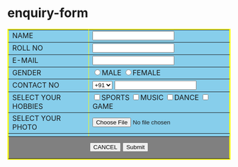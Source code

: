 # enquiry-form
<html>
  <head>
  <title>form page</title>
  </head>
  <CENTER>
  <table BORDER="2PX" bGcolor="SKYBLUE" bordercolor="yellow"cellspacing="0px">
  <form>
  <tr>
  <td>NAME</td>
  <td><input type="text" required></td></tr>
  <tr>
  <td>ROLL NO</td>
  <TD><INPUT TYPE="number" required></TD>
  </tr>
  <tr>
  <td>E-MAIL</td>
  <TD><INPUT TYPE="email" required></TD>
  </TR>
  <TR>
  <TD>GENDER</TD>
  <TD><INPUT TYPE="RADIO"NAME="TYPE" required>MALE
  <INPUT type="RADIO"NAME="TYPE" required>FEMALE</TD>
  </TR>
  <TR>
  <TD>CONTACT NO</TD>
  <TD><select>
  <OPTION>+91</OPTION>
  <option>+82</option>
  <option>+83</option>
  <OPTION>+84</OPTION>
  <OPTION>+85</OPTION>
   <OPTION>+86</OPTION>
   <OPTION>+90</OPTION>
   <OPTION>+91</OPTION>
   <OPTION>+92</OPTION>
   <option>+93</option>
  </select>
   <INPUT TYPE="NUMBER"required></TD>
  </TR>
  <TR>
  <TD>SELECT YOUR HOBBIES</TD>
  <TD><INPUT TYPE="checkbox">SPORTS
  <INPUT TYPE="checkbox">MUSIC
  <INPUT TYPE="checkbox">DANCE
  <INPUT TYPE="checkbox">GAME</TD>
  </TD>
  </TR>
   <TR>
   <TD>SELECT YOUR PHOTO</TD>
   <TD><INPUT type="FILE"NAME="FILENAME" id="MYFILE"></TD>
   </TR><td>
   <TR>
   <TD colspan="2"ALIGN="CENTER"height="50PX"bGcolor="GRAY">
   <INPUT TYPE="button"VALUE="CANCEL">
   <input TYPE="SUBMIT"></TD></TR>
   </CENTER>
   </body>
   </form>
  </table>
  </html>
